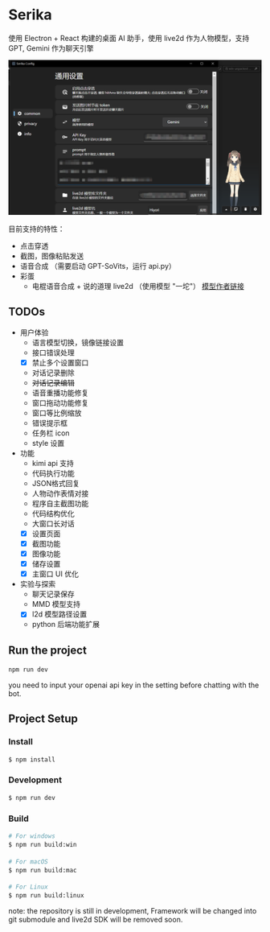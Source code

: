 # Serika

使用 Electron + React 构建的桌面 AI 助手，使用 live2d 作为人物模型，支持 GPT, Gemini 作为聊天引擎

![alt text](./readme-src/appearance.png)

目前支持的特性：

- 点击穿透
- 截图，图像粘贴发送
- 语音合成 （需要启动 GPT-SoVits，运行 api.py）
- 彩蛋
  - 电棍语音合成 + 说的道理 live2d （使用模型 "一坨"） [模型作者链接](https://www.bilibili.com/video/BV1F94y1X7x6/)

## TODOs

- 用户体验
  - 语言模型切换，镜像链接设置
  - 接口错误处理
  - [x] 禁止多个设置窗口
  - 对话记录删除
  - ~~对话记录编辑~~
  - 语音重播功能修复
  - 窗口拖动功能修复
  - 窗口等比例缩放
  - 错误提示框
  - 任务栏 icon 
  - style 设置
- 功能
  - kimi api 支持
  - 代码执行功能
  - JSON格式回复
  - 人物动作表情对接
  - 程序自主截图功能
  - 代码结构优化
  - 大窗口长对话
  - [x] 设置页面
  - [x] 截图功能
  - [x] 图像功能
  - [x] 储存设置
  - [x] 主窗口 UI 优化
- 实验与探索
  - 聊天记录保存
  - MMD 模型支持
  - [x] l2d 模型路径设置
  - python 后端功能扩展



## Run the project

```bash
npm run dev
```

you need to input your openai api key in the setting before chatting with the bot.

## Project Setup

### Install

```bash
$ npm install
```

### Development

```bash
$ npm run dev
```

### Build

```bash
# For windows
$ npm run build:win

# For macOS
$ npm run build:mac

# For Linux
$ npm run build:linux
```

note: the repository is still in development, Framework will be changed into git submodule and live2d SDK will be removed soon.
